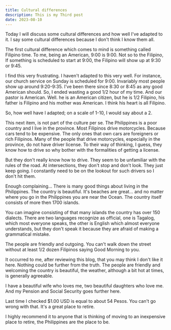 ```yaml
---
title: Cultural differences
description: This is my Third post
date: 2023-08-10
---
```

<div class="ml-10 mr-10">
Today I will discuss some cultural differences and how well I've adapted to it. I say some cultural differences because I don't think I know them all.

The first cultural difference which comes to mind is something called Filipino time. To me, being an American, 9:00 is 9:00. Not so to the Filipino, If something is scheduled to start at 9:00, the Filipino will show up at 9:30 or 9:45. 

I find this very frustrating. I haven't adapted to this very well. For instance, our church service on Sunday is scheduled for 9:00. Invariably most people show up around 9:20-9:35. I've been there since 8:30 or 8:45 as any good American should. So, I ended wasting a good 1/2 hour of my time. And our pastor is American. Well. he is an American citizen, but he is 1/2 Filipino, his father is Filipino and his mother was American. I think his heart is all Filipino.

So, how well have I adapted; on a scale of 1-10, I would say about a 2. 

This next item, is not part of the culture per se. The Philippines is a poor country and I live in the province. Most Filipinos drive motorcycles. Because cars tend to be expensive. The only ones that own cars are foreigners or rich Filipinos. Many of the people that drive motorcycles, especially in the province, do not have driver license. To their way of thinking, I guess, they know how to drive so why bother with the formalities of getting a license. 

But they don't really know how to drive. They seem to be unfamiliar with the rules of the road. At intersections, they don't stop and don't look. They just keep going. I constantly need to be on the lookout for such drivers so I don't hit them.

Enough complaining... There is many good things about living in the Philippines. The country is beautiful. It's beaches are great... and no matter where you go in the Philippines you are near the Ocean. The country itself consists of more then 1700 islands.

You can imagine consisting of that many islands the country has over 150 dialects. There are two languages recognize as official, one is Tagalog, which most everyone speaks, the other is English which almost everyone understands, but they don't speak it because they are afraid of making a grammatical mistake.

The people are friendly and outgoing. You can't walk down the street without at least 1/2 dozen Filipinos saying Good Morning to you.

It occurred to me, after reviewing this blog, that you may think I don't like it here. Nothing could be further from the truth. The people are friendly and welcoming the country is beautiful, the weather, although a bit hot at times, is generally agreeable.

I have a beautiful wife who loves me, two beautiful daughters who love me. And my Pension and Social Security goes further here.


Last time I checked $1.00 USD is equal to about 54 Pesos. You can't go wrong with that. It's a great place to retire.

I highly recommend it to anyone that is thinking of moving to an inexpensive place to retire, the Philippines are the place to be.




